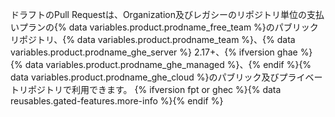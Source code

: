 ドラフトのPull Requestは、Organization及びレガシーのリポジトリ単位の支払いプランの{% data variables.product.prodname_free_team %}のパブリックリポジトリ、{% data variables.product.prodname_team %}、{% data variables.product.prodname_ghe_server %} 2.17+、{% ifversion ghae %} {% data variables.product.prodname_ghe_managed %}、{% endif %}{% data variables.product.prodname_ghe_cloud %}のパブリック及びプライベートリポジトリで利用できます。 {% ifversion fpt or ghec %}{% data reusables.gated-features.more-info %}{% endif %}
